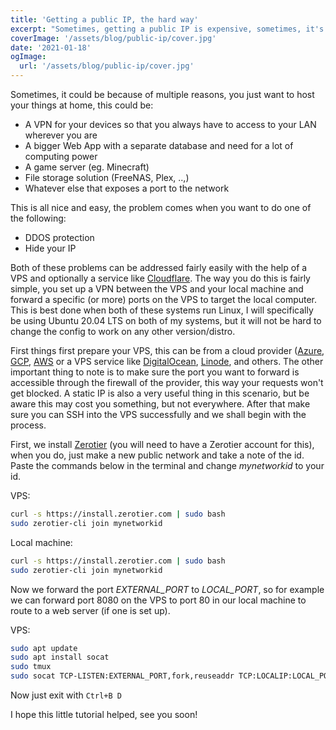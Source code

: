 ```yaml
---
title: 'Getting a public IP, the hard way'
excerpt: "Sometimes, getting a public IP is expensive, sometimes, it's difficult, let's make it more difficult and less expensive!."
coverImage: '/assets/blog/public-ip/cover.jpg'
date: '2021-01-18'
ogImage:
  url: '/assets/blog/public-ip/cover.jpg'
---
```


Sometimes, it could be because of multiple reasons, you just want to host your things at home, this could be:
- A VPN for your devices so that you always have to access to your LAN wherever you are
- A bigger Web App with a separate database and need for a lot of computing power
- A game server (eg. Minecraft)
- File storage solution (FreeNAS, Plex, ..,)
- Whatever else that exposes a port to the network

This is all nice and easy, the problem comes when you want to do one of the following:
- DDOS protection
- Hide your IP

Both of these problems can be addressed fairly easily with the help of a VPS and optionally a service like [Cloudflare](https://www.cloudflare.com/). The way you do this is fairly simple, you set up a VPN between the VPS and your local machine and forward a specific (or more) ports on the VPS to target the local computer. This is best done when both of these systems run Linux, I will specifically be using Ubuntu 20.04 LTS on both of my systems, but it will not be hard to change the config to work on any other version/distro.

First things first prepare your VPS, this can be from a cloud provider ([Azure](http://), [GCP](https://cloud.google.com/),  [AWS](https://aws.amazon.com/) or a VPS service like [DigitalOcean](https://www.digitalocean.com/), [Linode](https://www.linode.com/), and others. The other important thing to note is to make sure the port you want to forward is accessible through the firewall of the provider, this way your requests won't get blocked. A static IP is also a very useful thing in this scenario, but be aware this may cost you something, but not everywhere. After that make sure you can SSH into the VPS successfully and we shall begin with the process.

First, we install [Zerotier](https://www.zerotier.com/) (you will need to have a Zerotier account for this), when you do, just make a new public network and take a note of the id. Paste the commands below in the terminal and change *mynetworkid* to your id.

VPS:
```bash
curl -s https://install.zerotier.com | sudo bash
sudo zerotier-cli join mynetworkid
```

Local machine:
```bash
curl -s https://install.zerotier.com | sudo bash
sudo zerotier-cli join mynetworkid
```

Now we forward the port *EXTERNAL_PORT* to *LOCAL_PORT*, so for example we can forward port 8080 on the VPS to port 80 in our local machine to route to a web server (if one is set up).

VPS:
```bash
sudo apt update
sudo apt install socat
sudo tmux
sudo socat TCP-LISTEN:EXTERNAL_PORT,fork,reuseaddr TCP:LOCALIP:LOCAL_PORT 
```
Now just exit with `Ctrl+B D`

I hope this little tutorial helped, see you soon!
